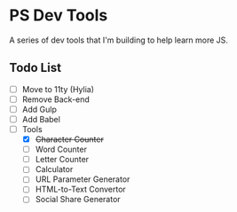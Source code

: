 # PS Dev Tools

A series of dev tools that I'm building to help learn more JS.

## Todo List

- [ ] Move to 11ty (Hylia)
- [ ] Remove Back-end
- [ ] Add Gulp
- [ ] Add Babel
- [ ] Tools
  - [x] ~~Character Counter~~
  - [ ] Word Counter
  - [ ] Letter Counter
  - [ ] Calculator
  - [ ] URL Parameter Generator
  - [ ] HTML-to-Text Convertor
  - [ ] Social Share Generator
